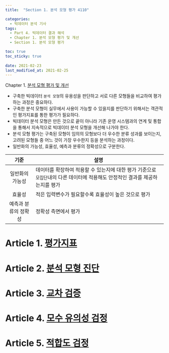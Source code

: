 ```yaml
---
title:  "Section 1. 분석 모형 평가 4110"

categories:
  - 빅데이터 분석 기사
tags: 
  - Part 4. 빅데이터 결과 해석
  - Chapter 1. 분석 모형 평가 및 개선
  - Section 1. 분석 모형 평가

toc: true
toc_sticky: true
 
date: 2021-02-23
last_modified_at: 2021-02-25
---
```


Chapter 1. [분석 모형 평가 및 개선]()

- 구축한 빅데이터 `분석 모형`의 유용성을 판단하고 서로 다른 모형들을 비교하여 평가하는 과정은 중요하다.
- 구축한 분석 모형이 실무에서 사용이 가능할 수 있을지를 판단하기 위해서는 객관적인 평가지표를 통한 평가가 필요하다.
- 빅데이터 분석 모형은 만든 것으로 끝이 아니라 기존 운영 시스템과의 연계 및 통합을 통해서 지속적으로 빅데이터 분석 모형을 개선해 나가야 한다.
- 분석 모형 평가는 구축된 모형이 임의의 모형보다 더 우수한 분류 성과를 보이는지, 고려된 모형들 중 어느 것이 가장 우수한지 등을 분석하는 과정이다.
- 일반화의 가능성, 효율성, 예측과 분류의 정확성으로 구분한다.

|         기준         | 설명                                                         |
| :------------------: | ------------------------------------------------------------ |
|   일반화의 가능성    | 데이터를 확장하여 적용할 수 있는지에 대한 평가 기준으로 `모집단`내의 다른 데이터에 적용해도 안정적인 결과를 제공하는지를 평가 |
|        효율성        | 적은 입력변수가 필요할수록 효율성이 높은 것으로 평가         |
| 예측과 분류의 정확성 | 정확성 측면에서 평가                                         |



# Article 1. [평가지표]()

# Article 2. [분석 모형 진단]()

# Article 3. [교차 검증]()

# Article 4. [모수 유의성 검정]()

# Article 5. [적합도 검정]()

